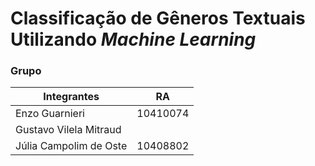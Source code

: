# Classificação de Gêneros Textuais Utilizando *Machine Learning*

### Grupo

| Integrantes            | RA       | 
|------------------------|----------|
| Enzo Guarnieri         | 10410074 | 
| Gustavo Vilela Mitraud |          | 
| Júlia Campolim de Oste | 10408802 | 
